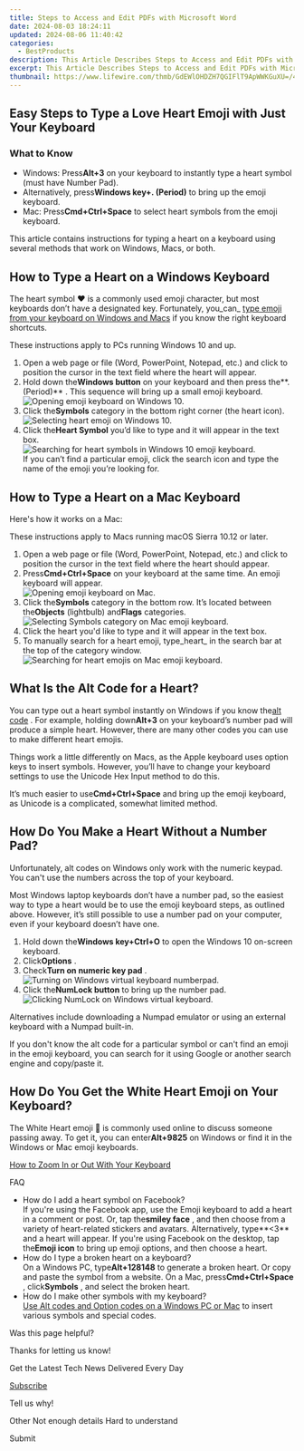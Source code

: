 ```yaml
---
title: Steps to Access and Edit PDFs with Microsoft Word
date: 2024-08-03 18:24:11
updated: 2024-08-06 11:40:42
categories:
  - BestProducts
description: This Article Describes Steps to Access and Edit PDFs with Microsoft Word
excerpt: This Article Describes Steps to Access and Edit PDFs with Microsoft Word
thumbnail: https://www.lifewire.com/thmb/GdEWlOHDZH7QGIFlT9ApWWKGuXU=/400x300/filters:no_upscale():max_bytes(150000):strip_icc():format(webp)/Pages-File-iCloud-Website-5184563-030b072964c64264bfb9adf90927f230.jpg
---
```


## Easy Steps to Type a Love Heart Emoji with Just Your Keyboard
### What to Know

* Windows: Press**Alt+3** on your keyboard to instantly type a heart symbol (must have Number Pad).
* Alternatively, press**Windows key+. (Period)** to bring up the emoji keyboard.
* Mac: Press**Cmd+Ctrl+Space** to select heart symbols from the emoji keyboard.

 This article contains instructions for typing a heart on a keyboard using several methods that work on Windows, Macs, or both.

## How to Type a Heart on a Windows Keyboard

 The heart symbol ❤️ is a commonly used emoji character, but most keyboards don’t have a designated key. Fortunately, you_can_ [type emoji from your keyboard on Windows and Macs](https://www.lifewire.com/how-to-type-emojis-4685680) if you know the right keyboard shortcuts.

These instructions apply to PCs running Windows 10 and up.

1. Open a web page or file (Word, PowerPoint, Notepad, etc.) and click to position the cursor in the text field where the heart will appear.
2. Hold down the**Windows button** on your keyboard and then press the**. (Period)** . This sequence will bring up a small emoji keyboard.  
![Opening emoji keyboard on Windows 10.](https://www.lifewire.com/thmb/-WDCEXTJDwtJV5m28dICzk7cOjI=/1500x0/filters:no_upscale():max_bytes(150000):strip_icc():format(webp)/002_how-to-make-a-heart-on-a-keyboard-215e5e67aeb0414fadcda95a45f78ac4.jpg)
3. Click the**Symbols** category in the bottom right corner (the heart icon).  
![Selecting heart emoji on Windows 10.](https://www.lifewire.com/thmb/CMP4tPIZk0BE6YGFylNX7stmONg=/1500x0/filters:no_upscale():max_bytes(150000):strip_icc():format(webp)/001-how-to-make-a-heart-on-a-keyboard-8e8ecaec35874828964402365c012483.jpg)
4. Click the**Heart Symbol** you’d like to type and it will appear in the text box.  
![Searching for heart symbols in Windows 10 emoji keyboard.](https://www.lifewire.com/thmb/he1nmNHtoHpm3MfjTRVW5syHTL0=/1500x0/filters:no_upscale():max_bytes(150000):strip_icc():format(webp)/002-how-to-make-a-heart-on-a-keyboard-e23bb514fd57475a8cd26382f42d4f79.jpg)  
 If you can’t find a particular emoji, click the search icon and type the name of the emoji you’re looking for.

## How to Type a Heart on a Mac Keyboard

 Here's how it works on a Mac:

 These instructions apply to Macs running macOS Sierra 10.12 or later.

1. Open a web page or file (Word, PowerPoint, Notepad, etc.) and click to position the cursor in the text field where the heart should appear.
2. Press**Cmd+Ctrl+Space** on your keyboard at the same time. An emoji keyboard will appear.  
![Opening emoji keyboard on Mac.](https://www.lifewire.com/thmb/ETIxJzIACqgZ-FEusK1zp244QwU=/1500x0/filters:no_upscale():max_bytes(150000):strip_icc():format(webp)/005_how-to-make-a-heart-on-a-keyboard-d7effa6578c54270a6f1975aa35bf968.jpg)
3. Click the**Symbols** category in the bottom row. It’s located between the**Objects** (lightbulb) and**Flags** categories.  
![Selecting Symbols category on Mac emoji keyboard.](https://www.lifewire.com/thmb/rvQxI5-vlnziApmdyIgVo24JizM=/1500x0/filters:no_upscale():max_bytes(150000):strip_icc():format(webp)/003-how-to-make-a-heart-on-a-keyboard-332f4f0c46524b5cada3fad81d8ee5bb.jpg)
4. Click the heart you'd like to type and it will appear in the text box.
5. To manually search for a heart emoji, type_heart_ in the search bar at the top of the category window.  
![Searching for heart emojis on Mac emoji keyboard.](https://www.lifewire.com/thmb/q7yE2Em2aL0wylQuB9cdjMcrqsY=/1500x0/filters:no_upscale():max_bytes(150000):strip_icc():format(webp)/004-how-to-make-a-heart-on-a-keyboard-042433c18f7a459b838052a676496c9c.jpg)

## What Is the Alt Code for a Heart?

 You can type out a heart symbol instantly on Windows if you know the[alt code](https://www.lifewire.com/typing-symbols-characters-on-windows-mac-4691496) . For example, holding down**Alt+3** on your keyboard’s number pad will produce a simple heart. However, there are many other codes you can use to make different heart emojis.

 Things work a little differently on Macs, as the Apple keyboard uses option keys to insert symbols. However, you’ll have to change your keyboard settings to use the Unicode Hex Input method to do this.

 It’s much easier to use**Cmd+Ctrl+Space** and bring up the emoji keyboard, as Unicode is a complicated, somewhat limited method.

## How Do You Make a Heart Without a Number Pad?

 Unfortunately, alt codes on Windows only work with the numeric keypad. You can't use the numbers across the top of your keyboard.

 Most Windows laptop keyboards don’t have a number pad, so the easiest way to type a heart would be to use the emoji keyboard steps, as outlined above. However, it’s still possible to use a number pad on your computer, even if your keyboard doesn’t have one.

1. Hold down the**Windows key+Ctrl+O** to open the Windows 10 on-screen keyboard.
2. Click**Options** .
3. Check**Turn on numeric key pad** .  
![Turning on Windows virtual keyboard numberpad.](https://www.lifewire.com/thmb/A-KAtlGevfPdZ_MVGGtIkNOa5AY=/1500x0/filters:no_upscale():max_bytes(150000):strip_icc():format(webp)/005-how-to-make-a-heart-on-a-keyboard-5b2a0072033c44808c10fd4dd331a596.jpg)
4. Click the**NumLock button** to bring up the number pad.  
![Clicking NumLock on Windows virtual keyboard.](https://www.lifewire.com/thmb/K3UtpecEk0l9CDOS0lu-RdDQgAM=/1500x0/filters:no_upscale():max_bytes(150000):strip_icc():format(webp)/006-how-to-make-a-heart-on-a-keyboard-b4864f8bfc3a47e99b87e661cb58360e.jpg)

 Alternatives include downloading a Numpad emulator or using an external keyboard with a Numpad built-in.

 If you don't know the alt code for a particular symbol or can't find an emoji in the emoji keyboard, you can search for it using Google or another search engine and copy/paste it.

## How Do You Get the White Heart Emoji on Your Keyboard?

 The White Heart emoji 🤍 is commonly used online to discuss someone passing away. To get it, you can enter**Alt+9825** on Windows or find it in the Windows or Mac emoji keyboards.

[How to Zoom In or Out With Your Keyboard](https://www.lifewire.com/zoom-in-or-out-with-keyboard-6746942)

 FAQ

* How do I add a heart symbol on Facebook?  
 If you're using the Facebook app, use the Emoji keyboard to add a heart in a comment or post. Or, tap the**smiley face** , and then choose from a variety of heart-related stickers and avatars. Alternatively, type**<3** and a heart will appear. If you're using Facebook on the desktop, tap the**Emoji icon** to bring up emoji options, and then choose a heart.
* How do I type a broken heart on a keyboard?  
 On a Windows PC, type**Alt+128148** to generate a broken heart. Or copy and paste the symbol from a website. On a Mac, press**Cmd+Ctrl+Space** , click**Symbols** , and select the broken heart.
* How do I make other symbols with my keyboard?  
[Use Alt codes and Option codes on a Windows PC or Mac](https://www.lifewire.com/how-to-use-alt-codes-4768659) to insert various symbols and special codes.

Was this page helpful?

Thanks for letting us know!

 Get the Latest Tech News Delivered Every Day

[Subscribe](https://www.lifewire.com/#)

Tell us why!

 Other  Not enough details  Hard to understand

 Submit

<ins class="adsbygoogle"
     style="display:block"
     data-ad-format="autorelaxed"
     data-ad-client="ca-pub-7571918770474297"
     data-ad-slot="1223367746"></ins>



<ins class="adsbygoogle"
     style="display:block"
     data-ad-client="ca-pub-7571918770474297"
     data-ad-slot="8358498916"
     data-ad-format="auto"
     data-full-width-responsive="true"></ins>
